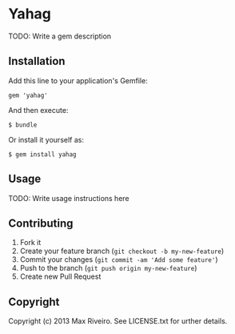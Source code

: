 # Yahag

TODO: Write a gem description

## Installation

Add this line to your application's Gemfile:

    gem 'yahag'

And then execute:

    $ bundle

Or install it yourself as:

    $ gem install yahag

## Usage

TODO: Write usage instructions here

## Contributing

1. Fork it
2. Create your feature branch (`git checkout -b my-new-feature`)
3. Commit your changes (`git commit -am 'Add some feature'`)
4. Push to the branch (`git push origin my-new-feature`)
5. Create new Pull Request

## Copyright

Copyright (c) 2013 Max Riveiro. See LICENSE.txt for urther details.
